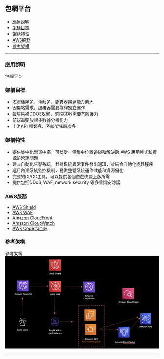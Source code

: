 <h2 id="Game1">包網平台</h2>

*   [應用說明](#Game11)
*   [架構目標](#Game12)
*   [架構特性](#Game13)
*   [AWS服務](#Game14)
*   [參考架構](#Game15)
* * *



<h3 id="Game11">應用說明</h3>

包網平台

<h3 id="Game12">架構目標</h3>

-  遊戲種類多，活動多，服務器擴展能力要大
-  因開站需求，服務器需要能夠獨立運作
-  最容易被DDOS攻擊，前端CDN需要有防護力
-  前端需要放很多數據分析能力
-  上游API 種類多，系統架構層次多


<h3 id="Game13">架構特性</h3>

- 提供集中化營運中樞，可以從一個集中位置追蹤和解決跨 AWS 應用程式和資源的營運問題
- 建立自動化告警系統，針對系統異常事件發出通知，並結合自動化處理程序
- 運用內建系統監控機制，提供整體系統運作效能和資源優化
- 完整的CI/CD工具，可以提供各個遊戲快速上版所需
- 提供包括DDoS, WAF, network security 等多重資安防護

<h3 id="Game14">AWS服務</h3>

- [AWS Shield](https://aws.amazon.com/tw/shield/)
- [AWS WAF](https://aws.amazon.com/tw/waf/)
- [Amazon CloudFront](https://aws.amazon.com/tw/cloudfront/)
- [Amazon CloudWatch](https://aws.amazon.com/tw/cloudwatch/)
- [AWS Code family](https://aws.amazon.com/tw/blogs/devops/complete-ci-cd-with-aws-codecommit-aws-codebuild-aws-codedeploy-and-aws-codepipeline/)


<h3 id="Game15">參考架構</h3>

參考架構
![Alt text](Game9.jpg)


* * *

